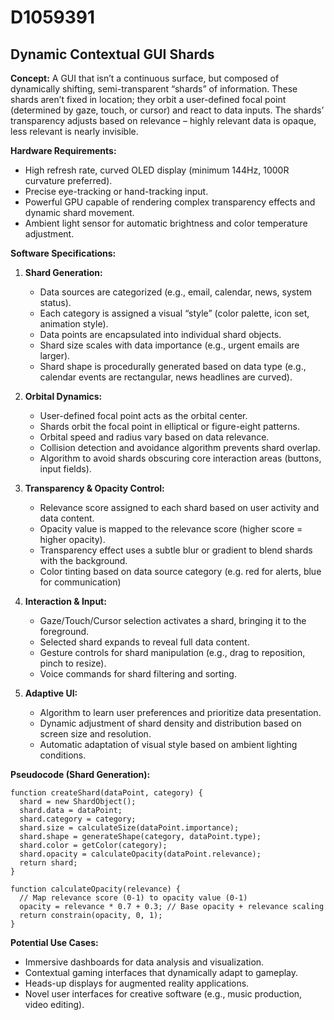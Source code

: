 # D1059391

## Dynamic Contextual GUI Shards

**Concept:** A GUI that isn’t a continuous surface, but composed of dynamically shifting, semi-transparent “shards” of information. These shards aren’t fixed in location; they orbit a user-defined focal point (determined by gaze, touch, or cursor) and react to data inputs. The shards’ transparency adjusts based on relevance – highly relevant data is opaque, less relevant is nearly invisible.

**Hardware Requirements:**

*   High refresh rate, curved OLED display (minimum 144Hz, 1000R curvature preferred).
*   Precise eye-tracking or hand-tracking input.
*   Powerful GPU capable of rendering complex transparency effects and dynamic shard movement.
*   Ambient light sensor for automatic brightness and color temperature adjustment.

**Software Specifications:**

1.  **Shard Generation:**
    *   Data sources are categorized (e.g., email, calendar, news, system status).
    *   Each category is assigned a visual “style” (color palette, icon set, animation style).
    *   Data points are encapsulated into individual shard objects.
    *   Shard size scales with data importance (e.g., urgent emails are larger).
    *   Shard shape is procedurally generated based on data type (e.g., calendar events are rectangular, news headlines are curved).

2.  **Orbital Dynamics:**
    *   User-defined focal point acts as the orbital center.
    *   Shards orbit the focal point in elliptical or figure-eight patterns.
    *   Orbital speed and radius vary based on data relevance.
    *   Collision detection and avoidance algorithm prevents shard overlap.
    *   Algorithm to avoid shards obscuring core interaction areas (buttons, input fields).

3.  **Transparency & Opacity Control:**
    *   Relevance score assigned to each shard based on user activity and data content.
    *   Opacity value is mapped to the relevance score (higher score = higher opacity).
    *   Transparency effect uses a subtle blur or gradient to blend shards with the background.
    *   Color tinting based on data source category (e.g. red for alerts, blue for communication)

4.  **Interaction & Input:**
    *   Gaze/Touch/Cursor selection activates a shard, bringing it to the foreground.
    *   Selected shard expands to reveal full data content.
    *   Gesture controls for shard manipulation (e.g., drag to reposition, pinch to resize).
    *   Voice commands for shard filtering and sorting.

5.  **Adaptive UI:**
    *   Algorithm to learn user preferences and prioritize data presentation.
    *   Dynamic adjustment of shard density and distribution based on screen size and resolution.
    *   Automatic adaptation of visual style based on ambient lighting conditions.

**Pseudocode (Shard Generation):**

```
function createShard(dataPoint, category) {
  shard = new ShardObject();
  shard.data = dataPoint;
  shard.category = category;
  shard.size = calculateSize(dataPoint.importance);
  shard.shape = generateShape(category, dataPoint.type);
  shard.color = getColor(category);
  shard.opacity = calculateOpacity(dataPoint.relevance);
  return shard;
}

function calculateOpacity(relevance) {
  // Map relevance score (0-1) to opacity value (0-1)
  opacity = relevance * 0.7 + 0.3; // Base opacity + relevance scaling
  return constrain(opacity, 0, 1);
}
```

**Potential Use Cases:**

*   Immersive dashboards for data analysis and visualization.
*   Contextual gaming interfaces that dynamically adapt to gameplay.
*   Heads-up displays for augmented reality applications.
*   Novel user interfaces for creative software (e.g., music production, video editing).